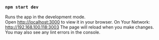 
### `npm start dev`

Runs the app in the development mode.\
Open [http://localhost:3000](http://localhost:3000) to view it in your browser.
On Your Network:  http://192.168.100.118:3003
The page will reload when you make changes.\
You may also see any lint errors in the console.
